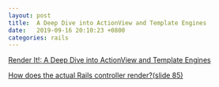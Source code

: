 ```yaml
---
layout: post
title:  A Deep Dive into ActionView and Template Engines
date:   2019-09-16 20:10:23 +0800
categories: rails
---
```

[Render It!: A Deep Dive into ActionView and Template Engines](https://speakerdeck.com/a_matsuda/render-it-a-deep-dive-into-actionview-and-template-engines)

[How does the actual Rails controller render?(slide 85)](https://speakerdeck.com/a_matsuda/render-it-a-deep-dive-into-actionview-and-template-engines?slide=85/)
